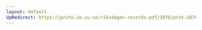 ```yaml
---
layout: default
UpRedirect: https://pruto.im.uu.se/riksdagen-records-pdf/1876/prot-1876--ak--007/prot-1876--ak--007_038.pdf
---
```

